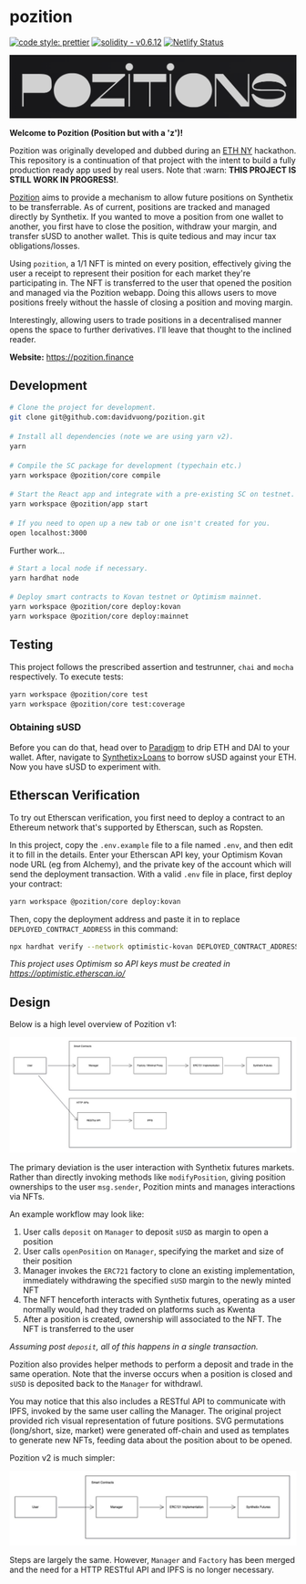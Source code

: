 # pozition

[![code style: prettier](https://img.shields.io/badge/code_style-prettier-ff69b4.svg?style=flat-square)](https://github.com/prettier/prettier)
[![solidity - v0.6.12](https://img.shields.io/badge/solidity-v0.8.0-2ea44f?logo=solidity)](https://docs.soliditylang.org/)
[![Netlify Status](https://api.netlify.com/api/v1/badges/35c89772-0682-4288-b5a1-28fd85ce1c38/deploy-status)](https://app.netlify.com/sites/pozition-app/deploys)

![Pozition Logo](./assets//funky-logo.png)

**Welcome to Pozition (Position but with a 'z')!**

Pozition was originally developed and dubbed during an [ETH NY](https://ethglobal.com/showcase/pozitions-c53qd) hackathon. This repository is a continuation of that project with the intent to build a fully production ready app used by real users. Note that :warn: **THIS PROJECT IS STILL WORK IN PROGRESS!**.

[Pozition](https://pozition.finance) aims to provide a mechanism to allow future positions on Synthetix to be transferrable. As of current, positions are tracked and managed directly by Synthetix. If you wanted to move a position from one wallet to another, you first have to close the position, withdraw your margin, and transfer sUSD to another wallet. This is quite tedious and may incur tax obligations/losses.

Using `pozition`, a 1/1 NFT is minted on every position, effectively giving the user a receipt to represent their position for each market they're participating in. The NFT is transferred to the user that opened the position and managed via the Pozition webapp. Doing this allows users to move positions freely without the hassle of closing a position and moving margin.

Interestingly, allowing users to trade positions in a decentralised manner opens the space to further derivatives. I'll leave that thought to the inclined reader.

**Website:** https://pozition.finance

## Development

```bash
# Clone the project for development.
git clone git@github.com:davidvuong/pozition.git

# Install all dependencies (note we are using yarn v2).
yarn

# Compile the SC package for development (typechain etc.)
yarn workspace @pozition/core compile

# Start the React app and integrate with a pre-existing SC on testnet.
yarn workspace @pozition/app start

# If you need to open up a new tab or one isn't created for you.
open localhost:3000
```

Further work...

```bash
# Start a local node if necessary.
yarn hardhat node

# Deploy smart contracts to Kovan testnet or Optimism mainnet.
yarn workspace @pozition/core deploy:kovan
yarn workspace @pozition/core deploy:mainnet
```

## Testing

This project follows the prescribed assertion and testrunner, `chai` and `mocha` respectively. To execute tests:

```bash
yarn workspace @pozition/core test
yarn workspace @pozition/core test:coverage
```

### Obtaining sUSD

Before you can do that, head over to [Paradigm](https://faucet.paradigm.xyz/) to drip ETH and DAI to your wallet. After, navigate to [Synthetix>Loans](https://staking.synthetix.io/) to borrow sUSD against your ETH. Now you have sUSD to experiment with.

## Etherscan Verification

To try out Etherscan verification, you first need to deploy a contract to an Ethereum network that's supported by Etherscan, such as Ropsten.

In this project, copy the `.env.example` file to a file named `.env`, and then edit it to fill in the details. Enter your Etherscan API key, your Optimism Kovan node URL (eg from Alchemy), and the private key of the account which will send the deployment transaction. With a valid `.env` file in place, first deploy your contract:

```bash
yarn workspace @pozition/core deploy:kovan
```

Then, copy the deployment address and paste it in to replace `DEPLOYED_CONTRACT_ADDRESS` in this command:

```bash
npx hardhat verify --network optimistic-kovan DEPLOYED_CONTRACT_ADDRESS <constructor arg 1> <constructor arg 2...>
```

_This project uses Optimism so API keys must be created in https://optimistic.etherscan.io/_

## Design

Below is a high level overview of Pozition v1:

![Design Overview](assets/diagrams/architecture_overview_v1.jpg)

The primary deviation is the user interaction with Synthetix futures markets. Rather than directly invoking methods like `modifyPosition`, giving position ownerships to the user `msg.sender`, Pozition mints and manages interactions via NFTs.

An example workflow may look like:

1. User calls `deposit` on `Manager` to deposit `sUSD` as margin to open a position
1. User calls `openPosition` on `Manager`, specifying the market and size of their position
1. Manager invokes the `ERC721` factory to clone an existing implementation, immediately withdrawing the specified `sUSD` margin to the newly minted NFT
1. The NFT henceforth interacts with Synthetix futures, operating as a user normally would, had they traded on platforms such as Kwenta
1. After a position is created, ownership will associated to the NFT. The NFT is transferred to the user

_Assuming post `deposit`, all of this happens in a single transaction._

Pozition also provides helper methods to perform a deposit and trade in the same operation. Note that the inverse occurs when a position is closed and `sUSD` is deposited back to the `Manager` for withdrawl.

You may notice that this also includes a RESTful API to communicate with IPFS, invoked by the same user calling the Manager. The original project provided rich visual representation of future positions. SVG permutations (long/short, size, market) were generated off-chain and used as templates to generate new NFTs, feeding data about the position about to be opened.

Pozition v2 is much simpler:

![Design Overview (v2)](assets/diagrams/architecture_overview_v2.jpg)

Steps are largely the same. However, `Manager` and `Factory` has been merged and the need for a HTTP RESTful API and IPFS is no longer necessary.
